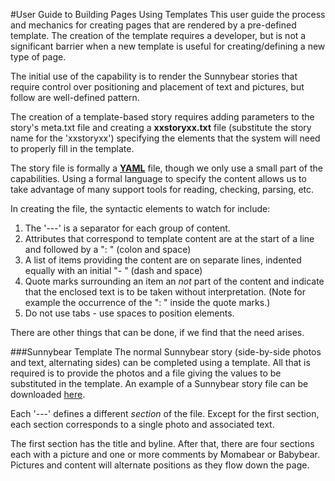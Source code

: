 #User Guide to Building Pages Using Templates
This user guide the process and mechanics for creating pages that are rendered by a pre-defined template.
The creation of the template requires a developer, but is not a significant barrier when a new template
is useful for creating/defining a new type of page.

The initial use of the  capability is to render the Sunnybear stories that require control over positioning
and placement of text and pictures, but follow are well-defined pattern.

The creation of a template-based story requires adding parameters to the story's meta.txt file and creating
a **xxstoryxx.txt** file (substitute the story name for the 'xxstoryxx') specifying the elements that the system
will need to properly fill in the template.  

The story file is formally a **<a href="https://www.tutorialspoint.com/yaml/yaml_basics.htm">YAML</a>** file, 
though we only use a small part of the capabilities.  Using a formal language to specify the content allows
us to take advantage of many support tools for reading, checking, parsing, etc.

In creating the file, the syntactic elements to watch for include:
1. The '---' is a separator for each group of content.
2. Attributes that correspond to template content are at the start of a line and followed by a ": " (colon and space)
3. A list of items providing the content are on separate lines, indented equally with an initial "- " (dash and space)
4. Quote marks surrounding an item an *not* part of the content and indicate that the enclosed text is to be taken
without interpretation.  (Note for example the occurrence of the ": " inside the quote marks.)
5. Do not use tabs - use spaces to position elements.

There are other things that can be done, if we find that the need arises.

###Sunnybear Template 
The normal Sunnybear story (side-by-side photos and text, alternating sides) can be completed using a template. 
All that is required is to provide the photos and a file giving the values to be substituted in the template.
An example of a Sunnybear story file can be 
downloaded <a href="/admin/Sunnybear_New_Year.txt" download >here</a>.

Each '---' defines a different *section* of the file.  Except for the first section, each section corresponds
to a single photo and associated text.

The first section has the title and byline.  After that, there are four sections each with a picture and one
or more comments by Momabear or Babybear.  Pictures and content will alternate positions as they flow
down the page.

